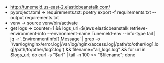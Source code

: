- http://tunemeld.us-east-2.elasticbeanstalk.com/
- pyproject.toml -> requirements.txt: poetry export -f requirements.txt --output requirements.txt
- venv -> source venv/bin/activate
- get logs -> counter=1 && logs_url=$(aws elasticbeanstalk retrieve-environment-info --environment-name Tunemeld-env --info-type tail | jq -r '.EnvironmentInfo[].Message' | grep -o '/var/log/nginx/error\.log\|/var/log/nginx/access\.log\|/path/to/other/log1\.log\|/path/to/other/log2\.log') && filename="all_logs.log" && for url in $logs_url; do curl -s "$url" | tail -n 100 >> "$filename"; done
